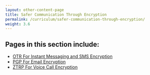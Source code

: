 ```yaml
---
layout: other-content-page
title: Safer Communication Through Encryption
permalink: /curriculum/safer-communication-through-encryption/
weight: 3.6
---
```

## Pages in this section include: ##
- [OTR For Instant Messaging and SMS Encryption](../curriculum/safer-communication-through-encryption/otr-for-instant-messaging-and-sms-encryption/)
- [PGP For Email Encryption](../curriculum/safer-communication-through-encryption/pgp-for-email-encryption/)
- [ZTRP For Voice Call Encryption](../curriculum/safer-communication-through-encryption/ztrp-for-voice-call-encryption/)
